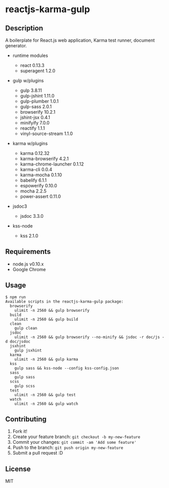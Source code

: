 # reactjs-karma-gulp

## Description

A boilerplate for React.js web application, Karma test runner, document generator.

- runtime modules
  - react 0.13.3
  - superagent 1.2.0

- gulp w/plugins
  - gulp 3.8.11
  - gulp-jshint 1.11.0
  - gulp-plumber 1.0.1
  - gulp-sass 2.0.1
  - browserify 10.2.1
  - jshint-jsx 0.4.1
  - minifyify 7.0.0
  - reactify 1.1.1
  - vinyl-source-stream 1.1.0

- karma w/plugins
  - karma 0.12.32
  - karma-browserify 4.2.1
  - karma-chrome-launcher 0.1.12
  - karma-cli 0.0.4
  - karma-mocha 0.1.10
  - babelify 6.1.1
  - espowerify 0.10.0
  - mocha 2.2.5
  - power-assert 0.11.0

- jsdoc3
  - jsdoc 3.3.0

- kss-node
  - kss 2.1.0

## Requirements

- node.js v0.10.x
- Google Chrome

## Usage

```
$ npm run
Available scripts in the reactjs-karma-gulp package:
  browserify
    ulimit -n 2560 && gulp browserify
  build
    ulimit -n 2560 && gulp build
  clean
    gulp clean
  jsdoc
    ulimit -n 2560 && gulp browserify --no-minify && jsdoc -r doc/js -d doc/jsdoc
  jsxhint
    gulp jsxhint
  karma
    ulimit -n 2560 && gulp karma
  kss
    gulp sass && kss-node --config kss-config.json
  sass
    gulp sass
  scss
    gulp scss
  test
    ulimit -n 2560 && gulp test
  watch
    ulimit -n 2560 && gulp watch

```

## Contributing

1. Fork it!
2. Create your feature branch: `git checkout -b my-new-feature`
3. Commit your changes: `git commit -am 'Add some feature'`
4. Push to the branch: `git push origin my-new-feature`
5. Submit a pull request :D

## License

MIT
